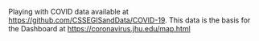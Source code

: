 Playing with COVID data available at https://github.com/CSSEGISandData/COVID-19.
This data is the basis for the Dashboard at https://coronavirus.jhu.edu/map.html
